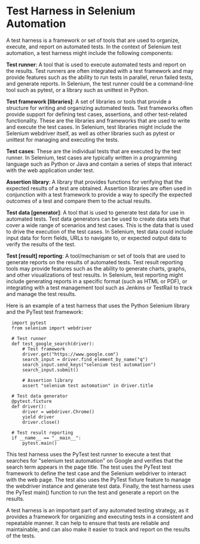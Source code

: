# Test Harness in Selenium Automation

A test harness is a framework or set of tools that are used to organize, execute, and report on automated tests. In the context of Selenium test automation, a test harness might include the following components:

__Test runner__: A tool that is used to execute automated tests and report on the results. Test runners are often integrated with a test framework and may provide features such as the ability to run tests in parallel, rerun failed tests, and generate reports. In Selenium, the test runner could be a command-line tool such as pytest, or a library such as unittest in Python.

__Test framework [libraries]__: A set of libraries or tools that provide a structure for writing and organizing automated tests. Test frameworks often provide support for defining test cases, assertions, and other test-related functionality. These are the libraries and frameworks that are used to write and execute the test cases. In Selenium, test libraries might include the Selenium webdriver itself, as well as other libraries such as pytest or unittest for managing and executing the tests.

__Test cases__: These are the individual tests that are executed by the test runner. In Selenium, test cases are typically written in a programming language such as Python or Java and contain a series of steps that interact with the web application under test.

__Assertion library__: A library that provides functions for verifying that the expected results of a test are obtained. Assertion libraries are often used in conjunction with a test framework to provide a way to specify the expected outcomes of a test and compare them to the actual results.

__Test data [generator]__: A tool that is used to generate test data for use in automated tests. Test data generators can be used to create data sets that cover a wide range of scenarios and test cases. This is the data that is used to drive the execution of the test cases. In Selenium, test data could include input data for form fields, URLs to navigate to, or expected output data to verify the results of the test.

__Test [result] reporting__: A tool/mechanism or set of tools that are used to generate reports on the results of automated tests. Test result reporting tools may provide features such as the ability to generate charts, graphs, and other visualizations of test results. In Selenium, test reporting might include generating reports in a specific format (such as HTML or PDF), or integrating with a test management tool such as Jenkins or TestRail to track and manage the test results.

Here is an example of a test harness that uses the Python Selenium library and the PyTest test framework:

      import pytest
      from selenium import webdriver

      # Test runner
      def test_google_search(driver):
          # Test framework
          driver.get("https://www.google.com")
          search_input = driver.find_element_by_name("q")
          search_input.send_keys("selenium test automation")
          search_input.submit()

          # Assertion library
          assert "selenium test automation" in driver.title

      # Test data generator
      @pytest.fixture
      def driver():
          driver = webdriver.Chrome()
          yield driver
          driver.close()

      # Test result reporting
      if __name__ == "__main__":
          pytest.main()
    
This test harness uses the PyTest test runner to execute a test that searches for "selenium test automation" on Google and verifies that the search term appears in the page title. The test uses the PyTest test framework to define the test case and the Selenium webdriver to interact with the web page. The test also uses the PyTest fixture feature to manage the webdriver instance and generate test data. Finally, the test harness uses the PyTest main() function to run the test and generate a report on the results.

A test harness is an important part of any automated testing strategy, as it provides a framework for organizing and executing tests in a consistent and repeatable manner. It can help to ensure that tests are reliable and maintainable, and can also make it easier to track and report on the results of the tests.
